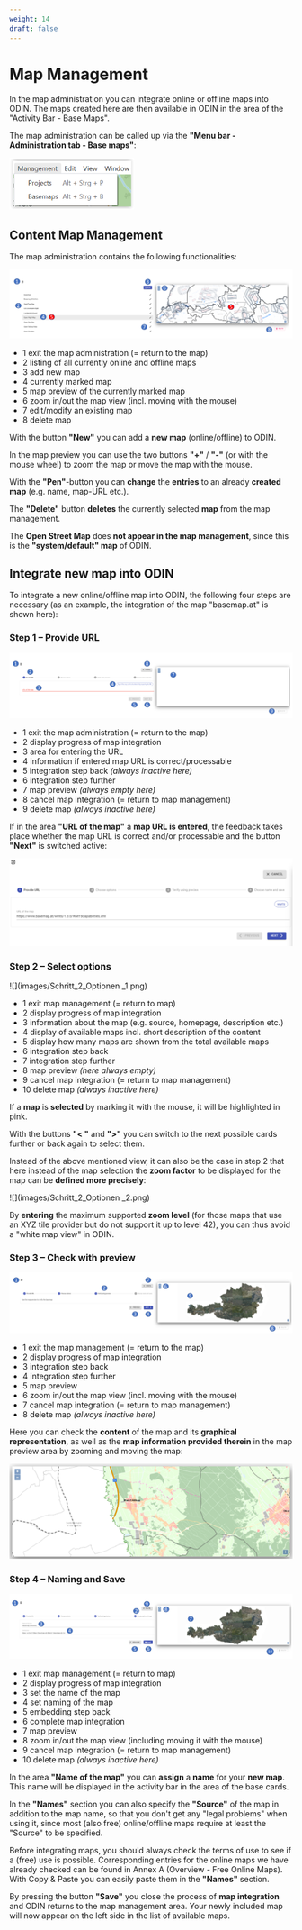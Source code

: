 ```yaml
---
weight: 14
draft: false
---
```






# **Map Management**



In the map administration you can integrate online or offline maps into ODIN. The maps created here are then available in ODIN in the area of the "Activity Bar - Base Maps".

The map administration can be called up via the **"Menu bar - Administration tab - Base maps"**:

<img src="images/Kartenverwaltung.png" style="zoom: 67%;" />





## **Content Map Management**



The map administration contains the following functionalities:

![](images/Inhalt_Kartenverwaltung.png)

- <span class="blue">1</span> exit the map administration (= return to the map)
- <span class="blue">2</span> listing of all currently online and offline maps
- <span class="blue">3</span> add new map
- <span class="blue">4</span> currently marked map
- <span class="red">5</span> map preview of the currently marked map
- <span class="blue">6</span> zoom in/out the map view (incl. moving with the mouse)
- <span class="blue">7</span> edit/modify an existing map
- <span class="blue">8</span> delete map



With the button **"New"** you can add a **new map** (online/offline) to ODIN.

In the map preview you can use the two buttons **"+"** / **"-"** (or with the mouse wheel) to zoom the map or move the map with the mouse.

With the **"Pen"**-button you can **change** the **entries** to an already **created map** (e.g. name, map-URL etc.).

The **"Delete"** button **deletes** the currently selected **map** from the map management.

The **Open Street Map** does **not appear in the map management**, since this is the **"system/default" map** of ODIN.



## **Integrate new map into ODIN**



To integrate a new online/offline map into ODIN, the following four steps are necessary (as an example, the integration of the map "basemap.at" is shown here):



### **Step 1 – Provide URL**

![](images/Schritt_1_URL_1.png)

- <span class="blue">1</span> exit the map administration (= return to the map)
- <span class="blue">2</span> display progress of map integration
- <span class="blue">3</span> area for entering the URL
- <span class="blue">4</span> information if entered map URL is correct/processable
- <span class="blue">5</span> integration step back *(always inactive here)*
- <span class="blue">6</span> integration step further
- <span class="blue">7</span> map preview *(always empty here)*
- <span class="blue">8</span> cancel map integration (= return to map management)
- <span class="blue">9</span> delete map *(always inactive here)*



If in the area **"URL of the map"** a **map URL is entered**, the feedback takes place whether the map URL is correct and/or processable and the button **"Next"** is switched active:

![](images/Schritt_1_URL_2.png)



### **Step 2 – Select options**

![](images/Schritt_2_Optionen _1.png)

- <span class="blue">1</span> exit map management (= return to map)
- <span class="blue">2</span> display progress of map integration
- <span class="blue">3</span> information about the map (e.g. source, homepage, description etc.)
- <span class="blue">4</span> display of available maps incl. short description of the content
- <span class="blue">5</span> display how many maps are shown from the total available maps
- <span class="blue">6</span> integration step back
- <span class="blue">7</span> integration step further
- <span class="blue">8</span> map preview *(here always empty)*
- <span class="blue">9</span> cancel map integration (= return to map management)
- <span class="blue">10</span> delete map *(always inactive here)*



If a **map** is **selected** by marking it with the mouse, it will be highlighted in pink.

With the buttons **"&lt; "** and **"&gt;"** you can switch to the next possible cards further or back again to select them.

Instead of the above mentioned view, it can also be the case in step 2 that here instead of the map selection the **zoom factor** to be displayed for the map can be **defined more precisely**:

![](images/Schritt_2_Optionen _2.png)



By **entering** the maximum supported **zoom level** (for those maps that use an XYZ tile provider but do not support it up to level 42), you can thus avoid a "white map view" in ODIN.



### **Step 3 – Check with preview**

![](images/Schritt_3_Vorschau_1.png)

- <span class="blue">1</span> exit the map management (= return to the map)
- <span class="blue">2</span> display progress of map integration
- <span class="blue">3</span> integration step back
- <span class="blue">4</span> integration step further
- <span class="blue">5</span> map preview
- <span class="blue">6</span> zoom in/out the map view (incl. moving with the mouse)
- <span class="blue">7</span> cancel map integration (= return to map management)
- <span class="blue">8</span> delete map *(always inactive here)*



Here you can check the **content** of the map and its **graphical representation**, as well as the **map information provided therein** in the map preview area by zooming and moving the map:

<img src="images/Schritt_3_Vorschau_2.png" style="zoom:80%;" />



### **Step 4 – Naming and Save**

![](images/Schritt_4_Benennen.png)

- <span class="blue">1</span> exit map management (= return to map)
- <span class="blue">2</span> display progress of map integration
- <span class="blue">3</span> set the name of the map
- <span class="blue">4</span> set naming of the map
- <span class="blue">5</span> embedding step back
- <span class="blue">6</span> complete map integration
- <span class="blue">7</span> map preview
- <span class="blue">8</span> zoom in/out the map view (including moving it with the mouse)
- <span class="blue">9</span> cancel map integration (= return to map management)
- <span class="blue">10</span> delete map *(always inactive here)*



In the area **"Name of the map"** you can **assign** a **name** for your **new map**. This name will be displayed in the activity bar in the area of the base cards.

In the **"Names"** section you can also specify the **"Source"** of the map in addition to the map name, so that you don't get any "legal problems" when using it, since most (also free) online/offline maps require at least the "Source" to be specified.

Before integrating maps, you should always check the terms of use to see if a (free) use is possible. Corresponding entries for the online maps we have already checked can be found in Annex A (Overview - Free Online Maps). With Copy & Paste you can easily paste them in the **"Names"** section.

By pressing the button **"Save"** you close the process of **map integration** and ODIN returns to the map management area. Your newly included map will now appear on the left side in the list of available maps.
